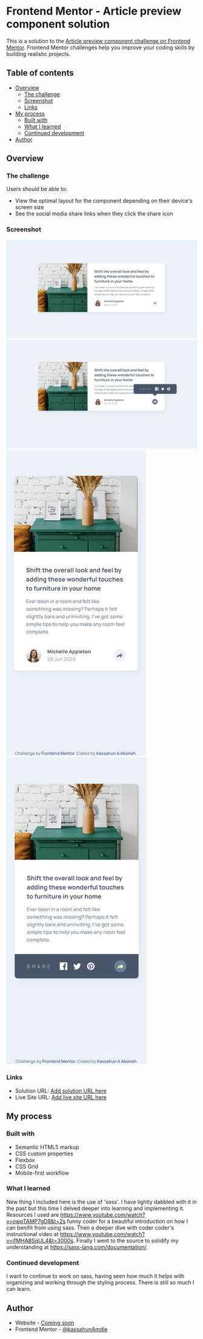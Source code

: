 # Frontend Mentor - Article preview component solution

This is a solution to the [Article preview component challenge on Frontend Mentor](https://www.frontendmentor.io/challenges/article-preview-component-dYBN_pYFT). Frontend Mentor challenges help you improve your coding skills by building realistic projects. 

## Table of contents

- [Overview](#overview)
  - [The challenge](#the-challenge)
  - [Screenshot](#screenshot)
  - [Links](#links)
- [My process](#my-process)
  - [Built with](#built-with)
  - [What I learned](#what-i-learned)
  - [Continued development](#continued-development)
- [Author](#author)


## Overview

### The challenge

Users should be able to:

- View the optimal layout for the component depending on their device's screen size
- See the social media share links when they click the share icon

### Screenshot

![](./screenshotDesktop.jpg)
![](./screenshotDesktopActiveState.jpg)
![](./screenshotMobile.jpg)
![](./screenshotMobileActiveState.jpg)


### Links

- Solution URL: [Add solution URL here](https://your-solution-url.com)
- Live Site URL: [Add live site URL here](https://your-live-site-url.com)

## My process

### Built with

- Semantic HTML5 markup
- CSS custom properties
- Flexbox
- CSS Grid
- Mobile-first workflow


### What I learned

New thing I included here is the use of 'sass'. I have lightly dabbled with it in the past but this time I delved deeper into learning and implementing it. Resources I used are https://www.youtube.com/watch?v=owpTAMP7gD8&t=2s funny coder for a beautiful introduction on how I can benifit from using sass. Then a deeper dive with coder coder's instructional video at https://www.youtube.com/watch?v=jfMHA8SqUL4&t=3000s. Finally I went to the source to solidify my understanding at https://sass-lang.com/documentation/.  




### Continued development

I want to continue to work on sass, having seen how much it helps with organizing and working through the styling process. There is still so much I can learn.



## Author

- Website - [Coming soon](https://www.your-site.com)
- Frontend Mentor - [@kassahunAmdie](https://www.frontendmentor.io/profile/yourusername)


